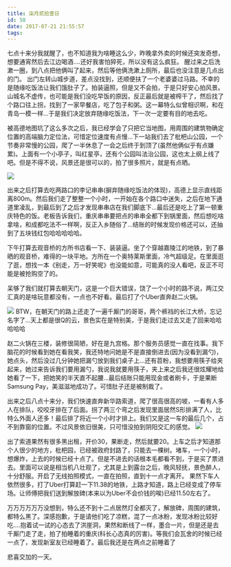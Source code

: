 ```yaml
---
title: 柒月贰拾壹日
id: 58
date: 2017-07-21 21:55:57
tags:
---
```


七点十来分我就醒了，也不知道我为啥睡这么少，昨晚拿外卖的时候还突发奇想，想要通宵然后去江边喝酒....还好我害怕猝死，所以没有这么疯狂。
醒过来之后洗漱一圈，到八点把他俩叫了起来，然后等他俩洗漱上厕所，最后也没注意是几点出的门。
出门左转山城步道，差点没找到，还顺便扶了一个老婆婆过马路。不幸的是随缘吃饭法让我们饿肚子了。拍装逼照，但是又不会拍，于是只好安心拍风景。
山城名不虚传，也可能是我们没吃早饭的原因，反正最后就是被榨干了，然后找了个路口往上拐，找到了一家早餐店，吃了包子和粥。这一幕特么似曾相识啊，和在青岛一模一样...于是我们决定放弃随缘吃饭法，下一次一定要有目的地去吃。

被高德地图坑了这么多次之后，我已经学会了只把它当地图，用周围的建筑物确定位置的高端脑力定位法，可惜定位速度有点慢...下一站我们去了枇杷山公园，一个节奏非常慢的公园，爬了一半休息了一会之后终于到顶了(虽然他俩似乎有点嫌累)。上面有一个小亭子，叫红星亭，还有个公园叫法治公园，这也太上纲上线了吧。但是不得不说，风景还是很可以的，拍了很多照片，就是有点晒。

![](http://img.cyrise.cn/wp-content/uploads/2017/07/2017-07-22-06.17.20-1.jpg)

出来之后打算去吃两路口的李记串串(摒弃随缘吃饭法的体现)，高德上显示直线距离800m。然后我们走了整整一个小时，一开始在各个路口中迷失，之后在地下通道里凌乱，到最后到了之后才发现串串店在我们脚底下...最后还是吃上了第一顿重庆特色的饭。老板告诉我们，重庆串串要把点的串串全都下到锅里面，然后想吃啥拿啥，和成都吃法不一样啊，反正入乡随俗了...结账的时候发现价格还可以，还抽到了五块钱红包哈哈哈哈哈。

下午打算去观音桥的方所书店看一下、装装逼。坐了个穿越嘉陵江的地铁，到了暴晒的观音桥，难得的一块平地。方所在一个奥特莱斯里面，冷气超级足。在里面逛了逛，想找一本《别走，万一好笑呢》也没能如意，可能真的没人看吧，反正不可能是被抢购空了的。

呆够了我们就打算去朝天门，这是一个巨大错误，饶了一个小时的路不说，两江交汇真的是啥玩意都没有，一点也不好看。最后打了个Uber直奔赵二火锅。

![](http://img.cyrise.cn/wp-content/uploads/2017/07/20170721_175324.jpg)
BTW，在朝天门的路上还走了一遍千厮门的哥哥，两个裤裆的长江大桥，忘记名字了...天上都是很Q的云，景色实在是特别美，于是我们走过去又走了回来哈哈哈哈哈


赵二火锅在三楼，装修很简陋，好在是九宫格。那个服务员感觉一直在找事。我下脑花的时候看到她在看我笑，我还特地问她是不是直接倒进去(因为没看到漏勺)，她点头，然后没过几分钟她把漏勺放到我们桌子上...还有苕粉，我想要用筷子给夹起来，她过来告诉我们要用漏勺，我说我就要用筷子，夹上来之后我还很炫耀地给她看了一下，把她笑的半天直不起腰...最后结账只能用现金或者刷卡，于是果断Samsung Pay，美滋滋地成功了。可惜肚子还是被制裁了。

出来之后八点十来分，我们快速直奔新华路索道，爬了很高很高的坡，一看有人多人在排队，咬咬牙排在了后面。拐了两三个弯之后发现里面居然S形排满了人，比特么外面人还多！最后排了将近一个小时才排上。我们又是这一车的最后几个，占不到靠窗的位置。不过风景依旧很美，只可惜没拍到阴阳交汇的感觉。
![](http://img.cyrise.cn/wp-content/uploads/2017/07/20170721_221441.jpg)

出了索道果然有很多黑出租，开价30，果断走，然后就要20。上车之后才知道那个人很少的地方，枇杷园，已经被政府封路了，只能去一棵树。堵车，一个小时，想爆炸，上去的时候已经十点了。但是不进去的话根本毛都看不到，于是买了票进去。里面可以说是相当机八壮观了，尤其是上到露台之后，晚风轻抚，景色醉人，十分舒服。开启了无线拍照模式，一直在拍照，直到十一点才离开。
果然下车人依然很多，打了Uber打算赶一下11.38的地铁，上路才知道，路上已经变成了停车场。让师傅把我们送到解放碑(本来以为Uber不会价钱的唉)已经11.50左右了。

万万万万万万没想到，特么还不到十二点居然灯全都灭了，解放碑，周围的建筑，都特么黑了。深感抱歉，于是请他们吃了凉糕，混了一点冰粉，发现冰粉比较好吃....抱着试一试的心态去了洪崖洞，果然和断线了一样，墨合一片，但是还是去千厮门走了走，拍了拍睡着的重庆(科长心态真的厉害)。等我们会瓦舍的时候已经一点了，发现新室友已经睡着了。最后我还是在两点之前睡着了

悲喜交加的一天。